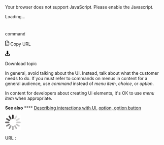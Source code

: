 Your browser does not support JavaScript. Please enable the Javascript.

Loading...

# 

command

![Copy URL](media/command/Copy.png)
Copy URL

![Download](media/command/Download.png)

Download topic

In general, avoid talking about the UI. Instead, talk about what the customer needs to do. If you must refer to commands on menus in content for a general audience, use *command* instead of *menu item*, *choice*, or *option*. 

In content for developers about creating UI elements, it's OK to use *menu item* when appropriate.

**See also** **** [Describing interactions with UI,](https://worldready.cloudapp.net/Styleguide/Read?id=2700&topicid=26472) [option, option button](https://worldready.cloudapp.net/Styleguide/Read?id=2700&topicid=35540)

![In progress](media/command/activity-large.gif)

URL :
